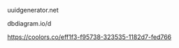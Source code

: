 <!-- generate UUIDs for session secret values -->
uuidgenerator.net

<!-- database diagrams -->
dbdiagram.io/d

<!-- color palette generator -->
https://coolors.co/eff1f3-f95738-323535-1182d7-fed766
